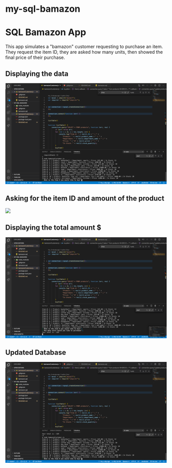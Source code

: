 # my-sql-bamazon
 <h1>SQL Bamazon App</h1>

This app simulates a "bamazon" customer requesting to purchase an item. They request the item ID, they are asked how many units, then showed the final price of their purchase.

<h2>Displaying the data</h2>
<img src="/images/CustomerDisplay.png">

<h2>Asking for the item ID and amount of the product</h2>
<img src="/images/Item#.png">

<h2>Displaying the total amount $</h2>
<img src="/images/DisplayTotal.png">

<h2>Updated Database</h2>
<img src ="/images/UpdatedDatabase.png">